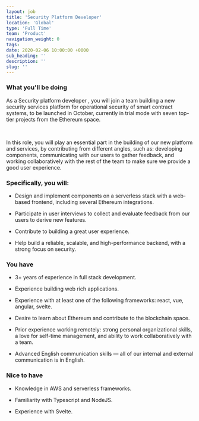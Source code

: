 ```yaml
---
layout: job
title: 'Security Platform Developer'
location: 'Global'
type: 'Full Time'
team: 'Product'
navigation_weight: 0
tags:
date: 2020-02-06 10:00:00 +0000
sub_heading: ''
description: ''
slug: ''
---
```


<div class="requirements">
  <h3 class="job-description-title">What you'll be doing</h3>
  <p>
    As a Security platform developer , you will join a team building a new security services platform for operational security of smart contract systems, to be launched in October, currently in trial mode with seven top-tier projects from the Ethereum space.
  </p>
  <br>
  <p>
    In this role, you will play an essential part in the building of our new platform and services, by contributing from different angles, such as: developing components, communicating with our users to gather feedback, and working collaboratively with the rest of the team to make sure we provide a good user experience.
  </p>
</div>

<div class="requirements">
  <h3 class="job-description-title"> Specifically, you will:</h3>
  <ul>
    <li><p>
      Design and implement components on a serverless stack with a web-based frontend, including several Ethereum integrations.
    </p></li>
    <li><p>
      Participate in user interviews to collect and evaluate feedback from our users to derive new features.
    </p></li>
    <li><p>
      Contribute to building a great user experience.
    </p></li>
    <li><p>
      Help build a reliable, scalable, and high-performance backend, with a strong focus on security.
    </p></li>
  </ul>
</div>

<div class="requirements">
  <h3 class="job-description-title">You have</h3>
  <ul>
    <li><p>
      3+ years of experience in full stack development.
    </p></li>
    <li><p>
      Experience building web rich applications.
    </p></li>
    <li><p>
      Experience with at least one of the following frameworks: react, vue, angular, svelte.
    </p></li>
    <li><p>
      Desire to learn about Ethereum and contribute to the blockchain space.
    </p></li>
    <li><p>
      Prior experience working remotely: strong personal organizational skills, a love for self-time management, and ability to work collaboratively with a team.
    </p></li>
    <li><p>
      Advanced English communication skills — all of our internal and external communication is in English.
    </p></li>
  </ul>
</div>

<div class="requirements">
  <h3 class="job-description-title">Nice to have</h3>
  <ul>
    <li><p>
      Knowledge in AWS and serverless frameworks.
    </p></li>
    <li><p>
      Familiarity with Typescript and NodeJS.
    </p></li>
    <li><p>
      Experience with Svelte.
    </p></li>
  </ul>
</div>